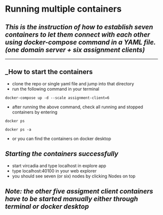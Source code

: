 # Running multiple containers

## _This is the instruction of how to establish seven containers to let them connect with each other using docker-compose command in a YAML file. (one domain server + six assignment clients)_


---
## _How to start the containers

 - clone the repo or single yaml file and jump into that directory
 - run the following command in your terminal

 ```
 docker-compose up -d --scale assignment-client=6
 ```

 - after running the above command, check all running and stopped containers by entering

```
docker ps
```

 ```
 docker ps -a
 ```
  - or you can find the containers on docker desktop

 ## _Starting the containers successfully_

 - start vircadia and type localhost in explore app
 - type localhost:40100 in your web explorer
 - you should see seven (or six) nodes by clicking Nodes on top

 ## _Note: the other five assigment client containers have to be started manually either through terminal or docker desktop_